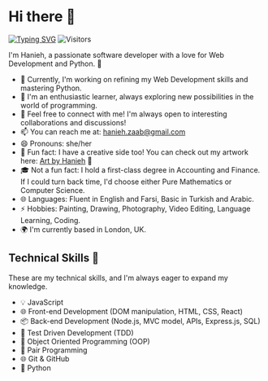 # Hi there 👋

[![Typing SVG](https://readme-typing-svg.demolab.com?font=Fira+Code&pause=1000&width=435&lines=Welcome+to+my+GitHub+profile)](https://git.io/typing-svg) ![Visitors](https://api.visitorbadge.io/api/visitors?path=https%3A%2F%2Fgithub.com%2FHanieh73%2FHanieh73&labelColor=%231d3658&countColor=%2330686f)

I'm Hanieh, a passionate software developer with a love for Web Development and Python. 🚀

- 🔭 Currently, I'm working on refining my Web Development skills and mastering Python.
- 🌱 I'm an enthusiastic learner, always exploring new possibilities in the world of programming.
- 💬 Feel free to connect with me! I'm always open to interesting collaborations and discussions!
- 📫 You can reach me at: hanieh.zaab@gmail.com
- 😄 Pronouns: she/her
- 🎨 Fun fact: I have a creative side too! You can check out my artwork here: [Art by Hanieh](https://welcome-page-artbyhanieh.netlify.app/) 🎨
- 🎓 Not a fun fact: I hold a first-class degree in Accounting and Finance. If I could turn back time, I'd choose either Pure Mathematics or Computer Science.
- 🌐 Languages: Fluent in English and Farsi, Basic in Turkish and Arabic.
- ⚡ Hobbies: Painting, Drawing, Photography, Video Editing, Language Learning, Coding.
- 🌍 I'm currently based in London, UK.


## Technical Skills 🚀

These are my technical skills, and I'm always eager to expand my knowledge.

- 💡 JavaScript
- 🌐 Front-end Development (DOM manipulation, HTML, CSS, React)
- 📦 Back-end Development (Node.js, MVC model, APIs, Express.js, SQL)
- 🧪 Test Driven Development (TDD)
- 🧩 Object Oriented Programming (OOP)
- 👥 Pair Programming
- 🌐 Git & GitHub
- 🐍 Python








